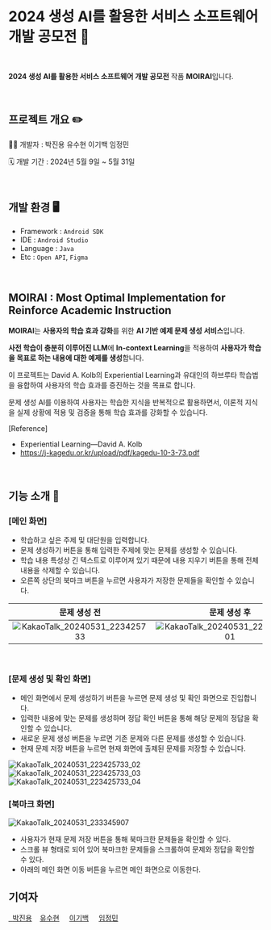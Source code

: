 # 2024 생성 AI를 활용한 서비스 소프트웨어 개발 공모전 📱

</br>

**2024 생성 AI를 활용한 서비스 소프트웨어 개발 공모전** 작품 **MOIRAI**입니다.

</br>

## 프로젝트 개요 ✏️

👩‍💻 개발자 : 박진용 유수현 이기백 임정민

🗓 개발 기간 : 2024년 5월 9일 ~ 5월 31일

</br>

## 개발 환경 🖥️

- Framework : ```Android SDK```
- IDE : ```Android Studio```
- Language : ```Java```
- Etc : ```Open API```, ```Figma```

</br>

## MOIRAI : Most Optimal Implementation for Reinforce Academic Instruction

**MOIRAI**는 **사용자의 학습 효과 강화**를 위한 **AI 기반 예제 문제 생성 서비스**입니다.

**사전 학습이 충분히 이루어진 LLM**에 **In-context Learning**을 적용하여 **사용자가 학습을 목표로 하는 내용에 대한 예제를 생성**합니다.

이 프로젝트는 David A. Kolb의 Experiential Learning과 유대인의 하브루타 학습법을 융합하여 사용자의 학습 효과를 증진하는 것을 목표로 합니다.

문제 생성 AI를 이용하여 사용자는 학습한 지식을 반복적으로 활용하면서, 이론적 지식을 실제 상황에 적용 및 검증을 통해 학습 효과를 강화할 수 있습니다.

[Reference]

- Experiential Learning—David A. Kolb
- https://j-kagedu.or.kr/upload/pdf/kagedu-10-3-73.pdf

</br>

## 기능 소개 📌

### [메인 화면]

- 학습하고 싶은 주제 및 대단원을 입력합니다.
- 문제 생성하기 버튼을 통해 입력한 주제에 맞는 문제를 생성할 수 있습니다.
- 학습 내용 특성상 긴 텍스트로 이루어져 있기 때문에 내용 지우기 버튼을 통해 전체 내용을 삭제할 수 있습니다.
- 오른쪽 상단의 북마크 버튼을 누르면 사용자가 저장한 문제들을 확인할 수 있습니다.

|문제 생성 전|문제 생성 후|
|:---------:|:----------:|
|![KakaoTalk_20240531_223425733](https://github.com/youth5427/GPT_test/assets/105098123/781913fa-762d-4d3d-b8b1-f59ba78aab1f)|![KakaoTalk_20240531_223425733_01](https://github.com/youth5427/GPT_test/assets/105098123/15dec184-ea4e-4883-bf6f-aec9ffa656d8)|

</br>

### [문제 생성 및 확인 화면]

- 메인 화면에서 문제 생성하기 버튼을 누르면 문제 생성 및 확인 화면으로 진입합니다.
- 입력한 내용에 맞는 문제를 생성하며 정답 확인 버튼을 통해 해당 문제의 정답을 확인할 수 있습니다.
- 새로운 문제 생성 버튼을 누르면 기존 문제와 다른 문제를 생성할 수 있습니다.
- 현재 문제 저장 버튼을 누르면 현재 화면에 출제된 문제를 저장할 수 있습니다.

![KakaoTalk_20240531_223425733_02](https://github.com/youth5427/GPT_test/assets/105098123/c8300eca-fb16-408d-8f9a-5e90a28aa35c) ![KakaoTalk_20240531_223425733_03](https://github.com/youth5427/GPT_test/assets/105098123/d6ee73f0-08f4-449a-a6cc-1bcfe5c1196c) ![KakaoTalk_20240531_223425733_04](https://github.com/youth5427/GPT_test/assets/105098123/0f74caf0-a050-4a00-b1f4-0ed47a74cea0)




### [북마크 화면]

![KakaoTalk_20240531_233345907](https://github.com/youth5427/GPT_test/assets/105098123/a8324d3d-a419-4260-b351-683d031d9494)


- 사용자가 현재 문제 저장 버튼을 통해 북마크한 문제들을 확인할 수 있다.
- 스크롤 뷰 형태로 되어 있어 북마크한 문제들을 스크롤하여 문제와 정답을 확인할 수 있다.
- 아래의 메인 화면 이동 버튼을 누르면 메인 화면으로 이동한다.



## 기여자
<a href="https://github.com/youth5427/GPT_test/graphs/contributors">
  
 &nbsp;&nbsp;[박진용](https://github.com/Jiny0ng)&nbsp;&nbsp;&nbsp;&nbsp;[유수현](https://github.com/youth5427)&nbsp;&nbsp;&nbsp;&nbsp;&nbsp;[이기백](https://github.com/lgb201020)&nbsp;&nbsp;&nbsp;&nbsp;&nbsp;[임정민](https://github.com/JeongMinIsBest)&nbsp;&nbsp;&nbsp;&nbsp;&nbsp;


